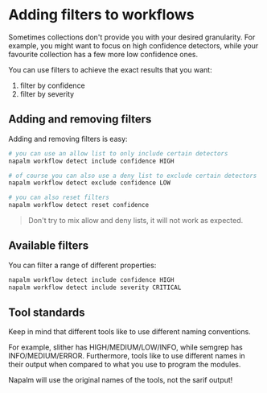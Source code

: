 # Adding filters to workflows

Sometimes collections don't provide you with your desired granularity. For example, you might want to focus
on high confidence detectors, while your favourite collection has a few more low confidence ones.

You can use filters to achieve the exact results that you want:
1. filter by confidence
2. filter by severity


## Adding and removing filters

Adding and removing filters is easy:
```bash
# you can use an allow list to only include certain detectors
napalm workflow detect include confidence HIGH

# of course you can also use a deny list to exclude certain detectors
napalm workflow detect exclude confidence LOW

# you can also reset filters
napalm workflow detect reset confidence
```

> Don't try to mix allow and deny lists, it will not work as expected.


## Available filters
You can filter a range of different properties:
```bash
napalm workflow detect include confidence HIGH
napalm workflow detect include severity CRITICAL
```

## Tool standards

Keep in mind that different tools like to use different naming conventions.

For example, slither has HIGH/MEDIUM/LOW/INFO, while semgrep has INFO/MEDIUM/ERROR. Furthermore, tools like to use
different names in their output when compared to what you use to program the modules.

Napalm will use the original names of the tools, not the sarif output!


